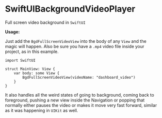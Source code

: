 # SwiftUIBackgroundVideoPlayer
Full screen video background in `SwiftUI`

**Usage:** 

Just add the `BgdFullScreenVideoView` into the body of any `View` and the magic will happen.
Also be sure you have a `.mp4` video file inside your project, as in this example.

```
import SwiftUI

struct MainView: View {
    var body: some View {
        BgdFullScreenVideoView(videoName: "dashboard_video")
    }
}
```

It also handles all the weird states of going to background, coming back to foreground, pushing a new view inside the Navigation or popping that normally either pauses the video or makes it move very fast forward, similar as it was happening in `UIKit` as well.
